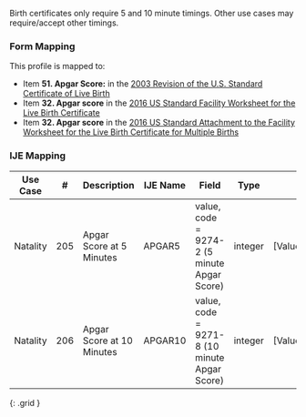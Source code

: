 Birth certificates only require 5 and 10 minute timings. Other use cases may require/accept other timings.

### Form Mapping
This profile is mapped to:
 * Item **51. Apgar Score:** in the [2003 Revision of the U.S. Standard Certificate of Live Birth](https://www.cdc.gov/nchs/data/dvs/birth11-03final-ACC.pdf)
 * Item **32. Apgar score** in the [2016 US Standard Facility Worksheet for the Live Birth Certificate](https://www.cdc.gov/nchs/data/dvs/facility-worksheet-2016-508.pdf)
 * Item **32. Apgar score** in the [2016 US Standard Attachment to the Facility Worksheet for the Live Birth Certificate for Multiple Births](https://www.cdc.gov/nchs/data/dvs/multiple-births-worksheet-2016.pdf)

### IJE Mapping

| **Use Case** |  **#**   |  **Description**  | **IJE Name**  |  **Field**  |  **Type**  | **Value Set**  |
| :---------: | --------------- | ------------ | ------------- | ---------- | ---------- | -------------- |
| Natality | 205 | Apgar Score at 5 Minutes | APGAR5 | value, <br />code = 9274-2 (5 minute Apgar Score) |integer |[ValueSetApgarTimingVitalRecords] |
| Natality | 206 | Apgar Score at 10 Minutes | APGAR10 | value, <br />code = 9271-8 (10 minute Apgar Score) |integer |[ValueSetApgarTimingVitalRecords] |
{: .grid }
